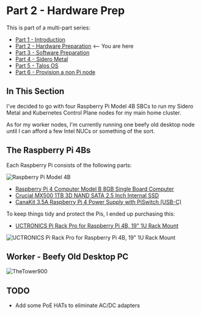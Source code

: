 # Part 2 - Hardware Prep

This is part of a multi-part series:

* [Part 1 - Introduction](../README.md)
* [Part 2 - Hardware Preparation](hardware-preparation.md) <-- You are here
* [Part 3 - Software Preparation](software-preparation.md)
* [Part 4 - Sidero Metal](sidero-metal.md)
* [Part 5 - Talos OS]()
* [Part 6 - Provision a non Pi node]()

## In This Section

I've decided to go with four Raspberry Pi Model 4B SBCs to run my Sidero Metal and Kubernetes Control Plane nodes for my main home cluster.

As for my worker nodes, I'm currently running one beefy old desktop node until I can afford a few Intel NUCs or something of the sort.

## The Raspberry Pi 4Bs

Each Raspberry Pi consists of the following parts:

![Raspberry Pi Model 4B](../assets/RaspberryPi4B.jpg)

* [Raspberry Pi 4 Computer Model B 8GB Single Board Computer](https://a.co/d/6uCG5Ra)
* [Crucial MX500 1TB 3D NAND SATA 2.5 Inch Internal SSD](https://a.co/d/fCmzvEc)
* [CanaKit 3.5A Raspberry Pi 4 Power Supply with PiSwitch (USB-C)](https://a.co/d/b5KFrwz)

To keep things tidy and protect the Pis, I ended up purchasing this:

* [UCTRONICS Pi Rack Pro for Raspberry Pi 4B, 19" 1U Rack Mount](https://a.co/d/aZkqJtO)

![UCTRONICS Pi Rack Pro for Raspberry Pi 4B, 19" 1U Rack Mount](../assets/PiRackMount.png)


## Worker - Beefy Old Desktop PC

![TheTower900](../assets/TheTower900.jpg)

## TODO

* Add some PoE HATs to eliminate AC/DC adapters